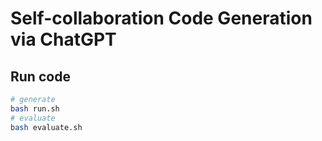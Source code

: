 # Self-collaboration Code Generation via ChatGPT

## Run code
```bash
# generate
bash run.sh
# evaluate
bash evaluate.sh
```

